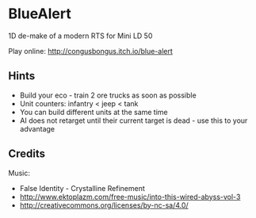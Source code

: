 # BlueAlert

1D de-make of a modern RTS for Mini LD 50

Play online: http://congusbongus.itch.io/blue-alert

## Hints

- Build your eco - train 2 ore trucks as soon as possible
- Unit counters: infantry < jeep < tank
- You can build different units at the same time
- AI does not retarget until their current target is dead - use this to your advantage

## Credits

Music:

- False Identity - Crystalline Refinement
- http://www.ektoplazm.com/free-music/into-this-wired-abyss-vol-3
- http://creativecommons.org/licenses/by-nc-sa/4.0/
